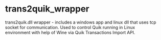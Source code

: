 # trans2quik_wrapper
trans2quik.dll wrapper - includes a windows app and linux dll that uses tcp socket for communication. Used to control Quik running in Linux environment with help of Wine via Quik Transactions Import API.
